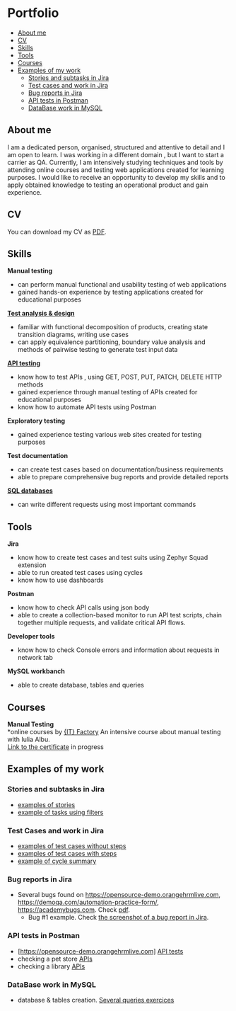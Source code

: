 # Portfolio
- [About me](#about-me)
- [CV](#cv)
- [Skills](#skills)
- [Tools](#tools)
- [Courses](#courses)
- [Examples of my work](#examples-of-my-work)
  * [Stories and subtasks in Jira](#stories-and-subtasks-in-jira)
  * [Test cases and work in Jira](#test-cases-and-work-in-jira)
  * [Bug reports in Jira](#bug-reports-in-jira)
  * [API tests in Postman](#api-tests-in-postman)
  * [DataBase work in MySQL](#database-work-in-mysql)


## About me

I am a dedicated person, organised, structured and attentive to detail and I am open to learn. 
I was working in a different domain , but I want to start a carrier as QA.
Currently, I am intensively studying techniques and tools by attending online courses and testing web applications created for learning purposes.
I would like to receive an opportunity to develop my skills and to apply obtained knowledge to testing an operational product and gain experience. 

## CV
You can download my CV as [PDF](https://github.com/olarur/ManualTestingPortofolio/blob/64fdbfd12562bfddff553905f0b2e364afda0d63/AboutMe/CV%20Olaru%20Razvan%20(1).pdf).

## Skills

__Manual testing__
  * can perform manual functional and usability testing of web applications
  * gained hands-on experience by testing applications created for educational purposes

[__Test analysis & design__](#test-cases-and-work-in-jira)
  * familiar with functional decomposition of products, creating state transition diagrams, writing use cases
  * can apply equivalence partitioning, boundary value analysis and methods of pairwise testing to generate test input data

[__API testing__](#api-tests-in-postman)
  * know how to test APIs , using GET, POST, PUT, PATCH, DELETE HTTP methods
  * gained experience through manual testing of APIs created for educational purposes
  * know how to automate API tests using Postman

__Exploratory testing__
  * gained experience testing various web sites created for testing purposes

__Test documentation__
  * can create test cases based on documentation/business requirements 
  * able to prepare comprehensive bug reports and provide detailed reports

[__SQL databases__](#database-work-in-mysql)
  * can write different requests using most important commands


## Tools

__Jira__
  * know how to create test cases and test suits using Zephyr Squad extension
  * able to run created test cases using cycles
  * know how to use dashboards 

__Postman__
  * know how to check API calls using json body 
  * able to create a collection-based monitor to run API test scripts, chain together multiple requests, and validate critical API flows.

__Developer tools__
  * know how to check Console errors and information about requests in network tab

__MySQL workbanch__
  * able to create database, tables and queries 



## Courses

__Manual Testing__  
*online courses by [{IT} Factory](https://www.itfactory.ro/manual/)
An intensive course about manual testing with Iulia Albu.  
[Link to the certificate]() in progress 


## Examples of my work

### Stories and subtasks in Jira

  * [examples of stories](https://github.com/olarur/ManualTestingPortofolio/blob/cd90734d54584b54302db6b23f8a38b59239b54e/AboutMe/All_stories.pdf)
  * [example of tasks using filters](https://github.com/olarur/ManualTestingPortofolio/blob/cd90734d54584b54302db6b23f8a38b59239b54e/AboutMe/all%20tickets%20(story%20test%20case%20bug).pdf) 

### Test Cases and work in Jira

  * [examples of test cases without steps](https://github.com/olarur/ManualTestingPortofolio/blob/ef374b332071cc0982eaf894559bbc1548241802/AboutMe/all_test_cases_without%20steps.pdf)
  * [examples of test cases with steps](https://github.com/olarur/ManualTestingPortofolio/blob/431a4e522953cffb1dc1bf5e0d08652e55f8b4f6/AboutMe/all_test_cases_with_steps.pdf)
  * [example of cycle summary](https://github.com/olarur/ManualTestingPortofolio/blob/431a4e522953cffb1dc1bf5e0d08652e55f8b4f6/AboutMe/cycle_summary.jpg)

### Bug reports in Jira

- Several bugs found on https://opensource-demo.orangehrmlive.com, https://demoqa.com/automation-practice-form/, https://academybugs.com. Check [pdf](https://github.com/olarur/ManualTestingPortofolio/blob/19d94b7c04b07f4d40891f865127af49e5f85f92/AboutMe/All_bugs.pdf).
  * Bug #1 example. Check [the screenshot of a bug report in Jira](https://github.com/olarur/ManualTestingPortofolio/blob/19d94b7c04b07f4d40891f865127af49e5f85f92/AboutMe/bug_report.jpg).

### API tests in Postman

  * [https://opensource-demo.orangehrmlive.com] [API tests](https://github.com/olarur/ManualTestingPortofolio/blob/431a4e522953cffb1dc1bf5e0d08652e55f8b4f6/AboutMe/OrangeHRm%20API%20collection.postman_collection.json) 
  * checking a pet store [APIs](https://github.com/olarur/ManualTestingPortofolio/blob/431a4e522953cffb1dc1bf5e0d08652e55f8b4f6/AboutMe/PET%20STORE.postman_collection.json)
  * checking a library [APIs](https://github.com/olarur/ManualTestingPortofolio/blob/431a4e522953cffb1dc1bf5e0d08652e55f8b4f6/AboutMe/Simple%20Book%20API.postman_collection.json)

### DataBase work in MySQL

* database & tables creation. [Several queries exercices ](https://github.com/olarur/ManualTestingPortofolio/blob/main/AboutMe/SQL%20practice2.sql)


